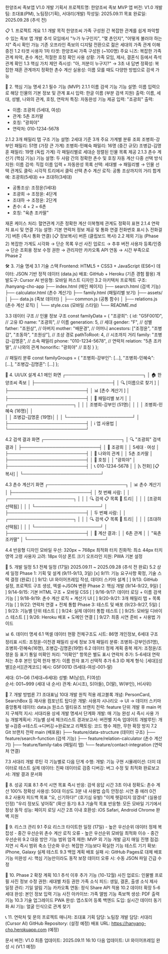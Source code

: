 한양조씨 족보앱 V1.0 개발 기획서
프로젝트명: 한양조씨 족보 MVP 앱
 버전: V1.0
 개발팀: 조대표(PM), 노팀장(기획), 서대리(개발)
 작성일: 2025.09.11
 목표 완료일: 2025.09.28 (추석 전)

📋 1. 프로젝트 개요
1.1 개발 목적
한양조씨 가족 구성원 간 복잡한 관계를 쉽게 파악할 수 있는 족보 앱 개발
추석 모임에서 "누가 누구인지", "몇 촌인지", "어떻게 불러야 하는지" 즉시 확인 가능
기존 오프라인 족보의 디지털 전환으로 젊은 세대의 가족 관계 이해 증진
1.2 타겟 사용자
1차 타겟: 한양조씨 가족 구성원 (~100명)
주요 니즈: 복잡한 가족 관계 파악, 촌수 계산, 적절한 호칭 확인
사용 상황: 가족 모임, 제사, 결혼식 등에서 즉석 관계 확인
1.3 핵심 가치 제안
즉시성: "아, 저분이 누구지?" → 3초 내 답변
정확성: 복잡한 재혼 관계까지 정확한 촌수 계산
실용성: 이름 모를 때도 다양한 방법으로 검색 가능

🎯 2. 핵심 기능 명세
2.1 필수 기능 (MVP)
2.1.1 이름 검색 기능
기능 설명: 이름 입력으로 해당 인물의 기본 정보 및 관계 표시
입력: 한글 이름 (부분 검색 지원)
출력: 이름, 세대, 성별, 나와의 관계, 호칭, 연락처
특징: 자동완성 기능 제공
입력: "조광희"
출력: 
- 이름: 조광희 (5세대, 여성)
- 관계: 5촌 조카딸
- 호칭: "광희야"
- 연락처: 010-1234-5678

2.1.2 3개 패밀리 탭 구조
기능 설명: 2세대 기준 3개 주요 가계별 분류 조회
조병희-강부인 패밀리: 51명 (가장 큰 가계)
조병희-민혜숙 패밀리: 16명 (중간 규모)
조병갑-김명훈 패밀리: 19명 (독립 가계)
각 패밀리별로 세대순 정렬된 인물 목록 제공
2.1.3 촌수 계산기 (핵심 기능)
기능 설명: 두 사람 간의 정확한 촌수 및 호칭 자동 계산
다중 선택 방식 지원:
이름 검색: 직접 이름 입력 + 자동완성
목록 선택: 세대별 → 패밀리별 → 인물 선택
관계도 클릭: 시각적 트리에서 클릭 선택
촌수 계산 로직:
공통 조상까지의 거리 합계
예: 조광희(5세대) ↔ 조대하(3세대)
- 공통조상: 조정윤(1세대)
- 조광희 → 조정윤: 4단계
- 조대하 → 조정윤: 2단계  
- 촌수: 4 + 2 = 6촌
- 호칭: "육촌 조카딸"

재혼 케이스 처리:
혈연관계 기준 정확한 계산
이복형제 관계도 정확히 표현
2.1.4 연락처 표시 및 연결
기능 설명: 기본 연락처 정보 제공 및 통화 연결
전화번호 표시
[📞 전화걸기] 버튼 (즉시 통화 연결)
[📋 정보복사] 버튼 (클립보드 복사)
2.2 제외 기능 (Phase 2)
복잡한 가계도 시각화 → 단순 목록 우선
사진 업로드 → 추후 버전
사용자 등록/인증 → 단순 조회용
정보 수정 권한 → 관리자만
카카오톡 API 연동 → 시간 부족으로 Phase 2

🛠 3. 기술 명세
3.1 기술 스택
Frontend: HTML5 + CSS3 + JavaScript (ES6+)
데이터: JSON 기반 정적 데이터 (data.js)
배포: GitHub + Heroku (기존 경험 활용)
개발도구: Cursor AI
반응형: 모바일 퍼스트 디자인
3.2 아키텍처
프로젝트 구조:
/hanyang-cho-app
├── index.html          (메인 페이지)
├── search.html         (검색 기능)
├── calculator.html     (촌수 계산기)
├── family.html         (패밀리별 보기)
├── assets/
│   ├── data.js         (족보 데이터)
│   ├── common.js       (공통 함수)
│   ├── relations.js    (촌수 계산 로직)
│   └── style.css       (모바일 스타일)
└── README.md

3.3 데이터 구조
// 인물 정보 구조
const familyData = {
    "조광희": {
        id: "G5F001D",           // 고유 ID
        name: "조광희",          // 이름
        generation: 5,           // 세대
        gender: "F",             // 성별
        father: "조원상",        // 아버지
        mother: "배문경",        // 어머니
        ancestors: ["조정윤", "조병갑", "조동하", "조원상"], // 조상 경로
        pathToRoot: 4,           // 시조까지 거리
        family: "조병갑-김명훈",  // 소속 패밀리
        phone: "010-1234-5678",  // 연락처
        relation: "5촌 조카딸",   // 나와의 관계
        honorific: "광희야"      // 호칭
    }
};

// 패밀리 분류
const familyGroups = {
    "조병희-강부인": [...],
    "조병희-민혜숙": [...], 
    "조병갑-김명훈": [...]
};


📱 4. UI/UX 설계
4.1 메인 화면
┌─────────────────────────┐
│ 🏠 한양조씨 족보         │
├─────────────────────────┤
│ 🔍 [이름으로 찾기      ] │
├─────────────────────────┤
│ 📊 [촌수 계산기        ] │
├─────────────────────────┤
│ 👥 패밀리별 보기         │
│ ┌─────────────────────┐ │
│ │ 조병희-강부인 (51명)│ │
│ │ 조병희-민혜숙 (16명)│ │  
│ │ 조병갑-김명훈 (19명)│ │
│ └─────────────────────┘ │
├─────────────────────────┤
│ ℹ️ 앱 사용법             │
└─────────────────────────┘

4.2 검색 결과 화면
┌─────────────────────────┐
│ 🔍 "조광희" 검색 결과    │
├─────────────────────────┤
│ 👤 조광희               │
│    5세대 · 여성          │
├─────────────────────────┤
│ 🔗 나와의 관계           │
│    5촌 조카딸           │
├─────────────────────────┤
│ 💬 호칭                │
│    "광희야"             │
├─────────────────────────┤
│ 📞 010-1234-5678        │
│ [📞 전화] [📋 복사]     │
└─────────────────────────┘

4.3 촌수 계산기 화면
┌─────────────────────────┐
│ 📊 촌수 계산기           │
├─────────────────────────┤
│ 첫 번째 사람:           │
│ ┌─────────────────────┐ │
│ │ 🔍 검색 📋 목록 🌳 트리│ │
│ │ [조광희 선택됨]      │ │
│ └─────────────────────┘ │
├─────────────────────────┤
│ 두 번째 사람:           │
│ ┌─────────────────────┐ │
│ │ 🔍 검색 📋 목록 🌳 트리│ │
│ │ [조대하 선택됨]      │ │
│ └─────────────────────┘ │
├─────────────────────────┤
│ 📏 계산 결과:            │
│    6촌 관계             │
│    "육촌 조카딸"        │
└─────────────────────────┘

4.4 반응형 디자인
모바일 우선: 320px ~ 768px 최적화
터치 친화적: 최소 44px 터치 영역
고령 사용자 고려: 18px 이상 폰트 크기
오프라인 지원: PWA 기본 설정

📅 5. 개발 일정
5.1 전체 일정 (17일)
2025.09.11 ~ 2025.09.28 (추석 전 완료)
5.2 상세 일정
Phase 1: 기획 및 설계 (9/11-9/13, 3일)
[x] 9/11: 기능 요구사항 확정, 기술 스택 결정 (완료)
[ ] 9/12: UI 와이어프레임 작성, 데이터 스키마 설계
[ ] 9/13: GitHub 설정, 프로젝트 구조 생성, 엑셀→JSON 변환
Phase 2: 핵심 개발 (9/14-9/22, 9일)
[ ] 9/14-9/15: 기본 HTML 구조 + 모바일 CSS
[ ] 9/16-9/17: 데이터 로딩 + 이름 검색 기능
[ ] 9/18-9/19: 촌수 계산 로직 + 계산기 UI
[ ] 9/20-9/21: 3개 패밀리 탭 + 목록 기능
[ ] 9/22: 연락처 연결 + 전체 통합
Phase 3: 테스트 및 배포 (9/23-9/27, 5일)
[ ] 9/23: 기능별 단위 테스트
[ ] 9/24: 실제 데이터 통합 테스트
[ ] 9/25: 모바일 디바이스 테스트
[ ] 9/26: Heroku 배포 + 도메인 연결
[ ] 9/27: 최종 시연 준비 + 사용법 가이드

📊 6. 데이터 명세
6.1 엑셀 데이터 현황
전체구조도 시트: 86명 개인정보, 6세대 구조
정리표 시트: 조정윤-이천경 패밀리 상세 정보
3개 패밀리 분류: 조병희-강부인(51명), 조병희-민혜숙(16명), 조병갑-김명훈(19명)
6.2 데이터 정제 계획
중복 제거: 조정윤/조졍윤 등 표기 통일
미확인 처리: "미확인" 항목은 별도 표시
연락처 추가: 5-6세대 연락처는 추후 본인 입력
한자 병기: 이름 한자 표기 선택적 추가
6.3 ID 체계
형식: [세대][성별][순서][관계코드]
예시: G5F001D (5세대-여성-001-딸)

세대: G1~G6 (1세대~6세대)
성별: M(남성), F(여성)  
순서: 001~999 (세대 내 순서)
관계: A(시조), S(아들), D(딸), W(부인), H(사위)


🔧 7. 개발 방법론
7.1 조대표님 10대 개발 원칙 적용
레고블록 개념: PersonCard, SearchBox 등 재사용 컴포넌트
탑다운 개발: 사용자 시나리오 → UI → 데이터 스키마
중앙통제 데이터: data.js 원소스 멀티유즈
브랜치 전략: feature 단위 개발 후 main 머지
구체적 지시: 서대리용 상세 개발 명세서
단계화 개발: 매 기능 완성 시 즉시 사용 가능
개발계획서: 기능별 상세 체크리스트
경과보고서: 버전별 지속 업데이트
개발루틴: 개발→검증→테스트→디버깅→완료보고
리팩토링: 코드 행수 제한, 무한 확장 방지
7.2 Git 브랜치 전략
main (배포용)
├── feature/data-structure    (데이터 구조)
├── feature/search-function   (검색 기능)
├── feature/relation-calculator (촌수 계산기)
├── feature/family-tabs       (패밀리 탭)
└── feature/contact-integration (연락처 연결)

7.3 서대리 개발 루틴
각 기능별로 다음 단계 수행:
개발: 기능 구현
시뮬레이션: 더미 데이터로 테스트
실제 데이터: 진짜 데이터로 검증
디버깅: 버그 수정 및 최적화
완료보고서: 개발 결과 문서화

🎯 8. 성공 지표
8.1 추석 시연 목표
즉시 반응: 검색 응답 시간 3초 이내
정확도: 촌수 계산 100% 정확성
사용성: 50대 이상도 3분 내 사용법 습득
안정성: 시연 중 에러 0건
8.2 사용자 피드백 목표
"오, 신기하다!" (호기심 유발)
"이제 헷갈리지 않겠네" (실용성 인정)
"우리 정보도 넣어줘" (확산 동기)
8.3 기술적 목표
반응형: 모든 모바일 기기에서 정상 동작
성능: 페이지 로딩 시간 2초 이내
호환성: iOS Safari, Android Chrome 완벽 지원

🚨 9. 리스크 관리
9.1 주요 리스크
타이트한 일정 (17일) - 높은 우선순위
데이터 정제 복잡성 - 중간 우선순위
촌수 계산 로직 오류 - 높은 우선순위
모바일 최적화 이슈 - 중간 우선순위
9.2 대응 방안
기능 범위 엄격 제한: MVP 외 기능 개발 금지
매일 진행 점검: 지연 시 즉시 범위 축소
단순화 우선: 복잡한 기능보다 확실한 기능
테스트 기기 확보: iPhone, Galaxy 실제 테스트
9.3 백업 계획
배포 실패 시: GitHub Pages로 대체 배포
기능 미완성 시: 핵심 기능만이라도 동작 보장
데이터 오류 시: 수동 JSON 파일 긴급 수정

🔄 10. Phase 2 확장 계획
10.1 추석 이후 추가 기능 (10-12월)
사진 업로드: 인물별 프로필 사진
정보 수정 권한: 세대별 차등 권한
가족 소식 피드: 생일, 결혼, 출생 소식
제사 일정 관리: 기일 알림 기능
카카오톡 연동: 정식 Share API 적용
10.2 데이터 확장
5-6세대 완성: 본인 정보 입력 기능
사진 아카이브: 가족 앨범 기능
족보책 생성: PDF 출력 기능
10.3 기술 업그레이드
PWA 완성: 앱스토어 등록
백엔드 도입: 실시간 데이터 동기화
AI 기능: 얼굴 인식으로 관계 찾기

📞 11. 연락처 및 문의
프로젝트 매니저: 조대표
 기획 담당: 노팀장
 개발 담당: 서대리 (Cursor AI)
GitHub Repository: (설정 예정)
 배포 URL: https://hanyang-cho.herokuapp.com (예정)

문서 버전: V1.0
 최종 업데이트: 2025.09.11 16:10
 다음 업데이트: UI 와이어프레임 완성 시 (V1.1 예정)


